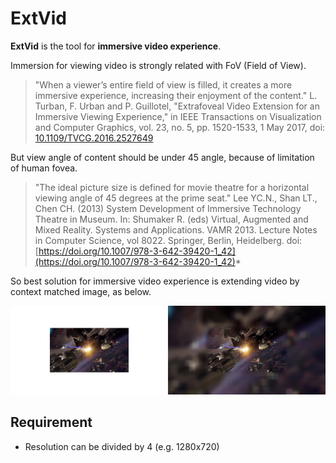 # ExtVid
**ExtVid** is the tool for **immersive video experience**.


Immersion for viewing video is strongly related with FoV (Field of View).
>"When a viewer’s entire field of view is filled, it creates a more immersive experience, increasing their enjoyment of the content."
>L. Turban, F. Urban and P. Guillotel, "Extrafoveal Video Extension for an Immersive Viewing Experience," in IEEE Transactions on Visualization and Computer Graphics, vol. 23, no. 5, pp. 1520-1533, 1 May 2017, doi: [10.1109/TVCG.2016.2527649](10.1109/TVCG.2016.2527649)


But view angle of content should be under 45 angle, because of limitation of human fovea.
>"The ideal picture size is defined for movie theatre for a horizontal viewing angle of 45 degrees at the prime seat."
>Lee YC.N., Shan LT., Chen CH. (2013) System Development of Immersive Technology Theatre in Museum. In: Shumaker R. (eds) Virtual, Augmented and Mixed Reality. Systems and Applications. VAMR 2013. Lecture Notes in Computer Science, vol 8022. Springer, Berlin, Heidelberg. doi: [https://doi.org/10.1007/978-3-642-39420-1_42](https://doi.org/10.1007/978-3-642-39420-1_42)*


So best solution for immersive video experience is extending video by context matched image, as below.

![Before_After](/img/before_after.jpg)

## Requirement
- Resolution can be divided by 4 (e.g. 1280x720)

